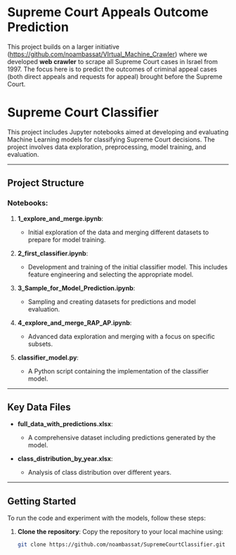 
# Supreme Court Appeals Outcome Prediction

This project builds on a larger initiative (https://github.com/noambassat/VIrtual_Machine_Crawler) where we developed **web crawler**  to scrape all Supreme Court cases in Israel from 1997. The focus here is to predict the outcomes of criminal appeal cases (both direct appeals and requests for appeal) brought before the Supreme Court.

# Supreme Court Classifier

This project includes Jupyter notebooks aimed at developing and evaluating Machine Learning models for classifying Supreme Court decisions. The project involves data exploration, preprocessing, model training, and evaluation.

---

## Project Structure

### Notebooks:
1. **1_explore_and_merge.ipynb**:
   - Initial exploration of the data and merging different datasets to prepare for model training.

2. **2_first_classifier.ipynb**:
   - Development and training of the initial classifier model. This includes feature engineering and selecting the appropriate model.

3. **3_Sample_for_Model_Prediction.ipynb**:
   - Sampling and creating datasets for predictions and model evaluation.

4. **4_explore_and_merge_RAP_AP.ipynb**:
   - Advanced data exploration and merging with a focus on specific subsets.

5. **classifier_model.py**:
   - A Python script containing the implementation of the classifier model.

---

## Key Data Files

- **full_data_with_predictions.xlsx**:
  - A comprehensive dataset including predictions generated by the model.

- **class_distribution_by_year.xlsx**:
  - Analysis of class distribution over different years.

---

## Getting Started

To run the code and experiment with the models, follow these steps:

1. **Clone the repository**:
   Copy the repository to your local machine using:
   ```bash
   git clone https://github.com/noambassat/SupremeCourtClassifier.git
